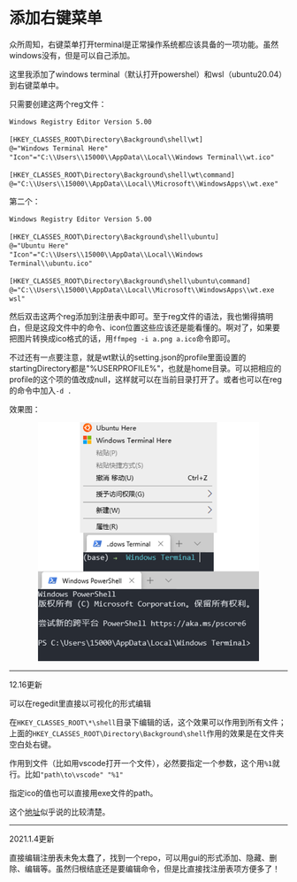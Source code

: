 # 添加右键菜单

众所周知，右键菜单打开terminal是正常操作系统都应该具备的一项功能。虽然windows没有，但是可以自己添加。

这里我添加了windows terminal（默认打开powershel）和wsl（ubuntu20.04）到右键菜单中。

只需要创建这两个reg文件：

```reg
Windows Registry Editor Version 5.00
 
[HKEY_CLASSES_ROOT\Directory\Background\shell\wt]
@="Windows Terminal Here"
"Icon"="C:\\Users\\15000\\AppData\\Local\\Windows Terminal\\wt.ico"
 
[HKEY_CLASSES_ROOT\Directory\Background\shell\wt\command]
@="C:\\Users\\15000\\AppData\\Local\\Microsoft\\WindowsApps\\wt.exe"
```

第二个：

```reg
Windows Registry Editor Version 5.00
 
[HKEY_CLASSES_ROOT\Directory\Background\shell\ubuntu]
@="Ubuntu Here"
"Icon"="C:\\Users\\15000\\AppData\\Local\\Windows Terminal\\ubuntu.ico"
 
[HKEY_CLASSES_ROOT\Directory\Background\shell\ubuntu\command]
@="C:\\Users\\15000\\AppData\\Local\\Microsoft\\WindowsApps\\wt.exe wsl"
```

然后双击这两个reg添加到注册表中即可。至于reg文件的语法，我也懒得搞明白，但是这段文件中的命令、icon位置这些应该还是能看懂的。啊对了，如果要把图片转换成ico格式的话，用`ffmpeg -i a.png a.ico`命令即可。

不过还有一点要注意，就是wt默认的setting.json的profile里面设置的startingDirectory都是"%USERPROFILE%"，也就是home目录。可以把相应的profile的这个项的值改成null，这样就可以在当前目录打开了。或者也可以在reg的命令中加入`-d .`

效果图：

<div align="center">
    <img src="_img/demo.png" width="400">
</div>

---

12.16更新

可以在regedit里直接以可视化的形式编辑

在`HKEY_CLASSES_ROOT\*\shell`目录下编辑的话，这个效果可以作用到所有文件；上面的`HKEY_CLASSES_ROOT\Directory\Background\shell`作用的效果是在文件夹空白处右键。

作用到文件（比如用vscode打开一个文件），必然要指定一个参数，这个用`%1`就行。比如`"path\to\vscode" "%1"`

指定ico的值也可以直接用exe文件的path。

这个[地址](https://stackoverflow.com/questions/20449316/how-add-context-menu-item-to-windows-explorer-for-folders)似乎说的比较清楚。

---

2021.1.4更新

直接编辑注册表未免太蠢了，找到一个repo，可以用gui的形式添加、隐藏、删除、编辑等。虽然归根结底还是要编辑命令，但是比直接找注册表项方便多了！
